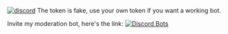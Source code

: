 [![discord](https://img.shields.io/discord/730998659008823296.svg?label=&logo=discord&logoColor=ffffff&color=7389D8&labelColor=6A7EC2)](https://discord.gg/NqQ8mqW)
The token is fake, use your own token if you want a working bot.

Invite my moderation bot, here's the link:
[![Discord Bots](https://top.gg/api/widget/688102707671597093.svg)](https://top.gg/bot/688102707671597093)
